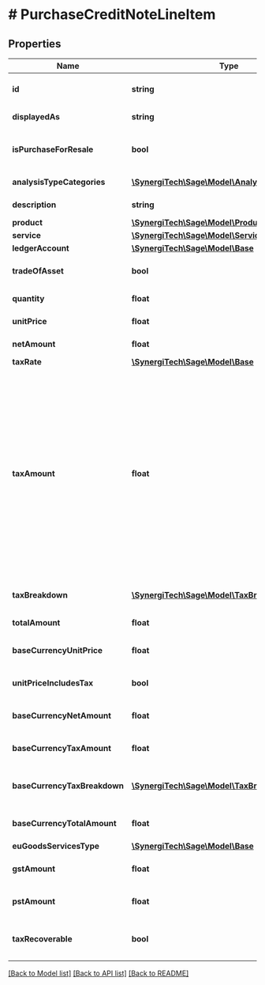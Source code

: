 # # PurchaseCreditNoteLineItem

## Properties

Name | Type | Description | Notes
------------ | ------------- | ------------- | -------------
**id** | **string** | The unique identifier for the item | [optional]
**displayedAs** | **string** | The name of the resource | [optional]
**isPurchaseForResale** | **bool** | Identifies whether the line item is for resale. (Ireland Only) | [optional]
**analysisTypeCategories** | [**\SynergiTech\Sage\Model\AnalysisTypeLineItem[]**](AnalysisTypeLineItem.md) | The analysis types information | [optional]
**description** | **string** | The description for the credit note line | [optional]
**product** | [**\SynergiTech\Sage\Model\Product**](Product.md) |  | [optional]
**service** | [**\SynergiTech\Sage\Model\Service**](Service.md) |  | [optional]
**ledgerAccount** | [**\SynergiTech\Sage\Model\Base**](Base.md) |  | [optional]
**tradeOfAsset** | **bool** | Whether the line item is marked as trade of asset. | [optional]
**quantity** | **float** | The quantity for the credit note line | [optional]
**unitPrice** | **float** | The unit price for the credit note line | [optional]
**netAmount** | **float** | The net amount for the credit note line | [optional]
**taxRate** | [**\SynergiTech\Sage\Model\Base**](Base.md) |  | [optional]
**taxAmount** | **float** | The tax amount for the credit note line\&quot;. This attribute is required in v3.1, unless the tax rate is of a \&quot;zero\&quot;, \&quot;exempt\&quot; or \&quot;no_tax\&quot; type. Then the tax_amount is infered as 0.0. In v3, this attribute is optional, but you should still set, as it defaults to 0.0 in any case. This is not what you want for tax rates with a percentage &gt; 0.0. | [optional]
**taxBreakdown** | [**\SynergiTech\Sage\Model\TaxBreakdown[]**](TaxBreakdown.md) | The tax breakdown for the credit note line | [optional]
**totalAmount** | **float** | The total amount for the credit note line | [optional]
**baseCurrencyUnitPrice** | **float** | The unit price for the credit note line in base currency | [optional]
**unitPriceIncludesTax** | **bool** | Defines whether the unit price includes tax | [optional]
**baseCurrencyNetAmount** | **float** | The net amount for the credit note line in base currency | [optional]
**baseCurrencyTaxAmount** | **float** | The tax amount for the credit note line in base currency | [optional]
**baseCurrencyTaxBreakdown** | [**\SynergiTech\Sage\Model\TaxBreakdown[]**](TaxBreakdown.md) | The tax breakdown for the credit note line in base currency | [optional]
**baseCurrencyTotalAmount** | **float** | The total amount for the credit note line in base currency | [optional]
**euGoodsServicesType** | [**\SynergiTech\Sage\Model\Base**](Base.md) |  | [optional]
**gstAmount** | **float** | The gst or hst tax amount for the credit note line | [optional]
**pstAmount** | **float** | The pst or qst tax amount for the credit note line | [optional]
**taxRecoverable** | **bool** | Indicates if the credit note line is tax recoverable or not | [optional]

[[Back to Model list]](../../README.md#models) [[Back to API list]](../../README.md#endpoints) [[Back to README]](../../README.md)
